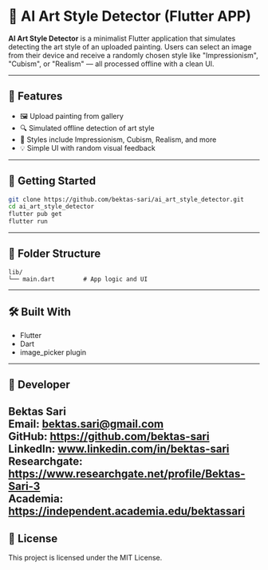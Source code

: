 # 🎨 AI Art Style Detector (Flutter APP)

**AI Art Style Detector** is a minimalist Flutter application that simulates detecting the art style of an uploaded painting. 
Users can select an image from their device and receive a randomly chosen style like "Impressionism", "Cubism", or "Realism" — all processed offline with a clean UI.

---

## 📱 Features

- 🖼️ Upload painting from gallery
- 🔍 Simulated offline detection of art style
- 🎯 Styles include Impressionism, Cubism, Realism, and more
- 💡 Simple UI with random visual feedback

---

## 🚀 Getting Started

```bash
git clone https://github.com/bektas-sari/ai_art_style_detector.git
cd ai_art_style_detector
flutter pub get
flutter run
```

---

## 📁 Folder Structure

```
lib/
└── main.dart        # App logic and UI
```

---

## 🛠️ Built With

- Flutter
- Dart
- image_picker plugin

---

## 👤 Developer
**Bektas Sari**  
Email: bektas.sari@gmail.com  <br>
GitHub: https://github.com/bektas-sari <br>
LinkedIn: www.linkedin.com/in/bektas-sari <br>
Researchgate: https://www.researchgate.net/profile/Bektas-Sari-3 <br>
Academia: https://independent.academia.edu/bektassari <br>
---

## 📝 License

This project is licensed under the MIT License.

